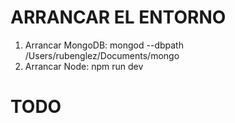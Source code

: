 # ARRANCAR EL ENTORNO

1. Arrancar MongoDB: mongod --dbpath /Users/rubenglez/Documents/mongo
2. Arrancar Node: npm run dev

# TODO
